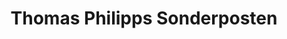 ---
title: "Thomas Philipps Sonderposten"
url: /ludwigsau/thomas-philipps-sonderposten/
shop: Supermarkt
---